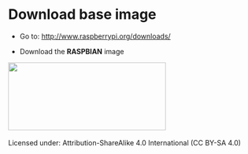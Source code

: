 # Download base image

* Go to: http://www.raspberrypi.org/downloads/


* Download the **RASPBIAN** image


<img src="http://kennethlimcp.gitbooks.io/spark-local-cloud-on-raspberry-pi/preparing_sd_card/images/rpi-dl.png" width="320" height="138">

<br>
<br>
Licensed under: Attribution-ShareAlike 4.0 International (CC BY-SA 4.0)

